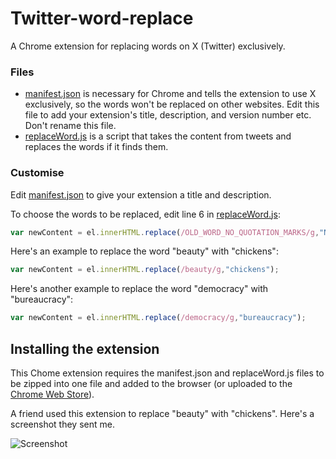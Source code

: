 # Twitter-word-replace
A Chrome extension for replacing words on X (Twitter) exclusively.

### Files
* [manifest.json](manifest.json) is necessary for Chrome and tells the extension to use X exclusively, so the words won't be replaced on other websites. Edit this file to add your extension's title, description, and version number etc. Don't rename this file.
* [replaceWord.js](replaceWord.js) is a script that takes the content from tweets and replaces the words if it finds them.

### Customise
Edit [manifest.json](manifest.json) to give your extension a title and description.

To choose the words to be replaced, edit line 6 in [replaceWord.js](replaceWord.js):

```javascript
var newContent = el.innerHTML.replace(/OLD_WORD_NO_QUOTATION_MARKS/g,"NEW_WORD_IN_QUOTATION MARKS");
```
Here's an example to replace the word "beauty" with "chickens":

```javascript
var newContent = el.innerHTML.replace(/beauty/g,"chickens");
```

Here's another example to replace the word "democracy" with "bureaucracy":

```javascript
var newContent = el.innerHTML.replace(/democracy/g,"bureaucracy");
```

## Installing the extension
This Chome extension requires the manifest.json and replaceWord.js files to be zipped into one file and added to the browser (or uploaded to the [Chrome Web Store](https://developer.chrome.com/webstore/publish)).

A friend used this extension to replace "beauty" with "chickens". Here's a screenshot they sent me.

![Screenshot](https://cloud.githubusercontent.com/assets/19414098/17837379/b4e2c734-67a9-11e6-8168-3dccb30792fc.jpg)
